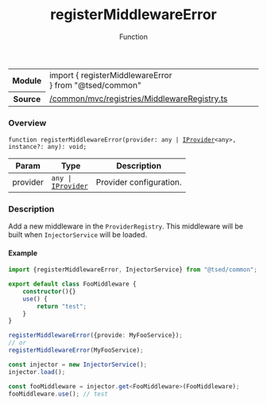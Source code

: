 
<header class="symbol-info-header"><h1 id="registermiddlewareerror">registerMiddlewareError</h1><label class="symbol-info-type-label function">Function</label></header>
<!-- summary -->
<section class="symbol-info"><table class="is-full-width"><tbody><tr><th>Module</th><td><div class="lang-typescript"><span class="token keyword">import</span> { registerMiddlewareError }&nbsp;<span class="token keyword">from</span>&nbsp;<span class="token string">"@tsed/common"</span></div></td></tr><tr><th>Source</th><td><a href="https://github.com/Romakita/ts-express-decorators/blob/v4.21.0/src//common/mvc/registries/MiddlewareRegistry.ts#L0-L0">/common/mvc/registries/MiddlewareRegistry.ts</a></td></tr></tbody></table></section>
<!-- overview -->


### Overview


<pre><code class="typescript-lang ">function <span class="token function">registerMiddlewareError</span><span class="token punctuation">(</span>provider<span class="token punctuation">:</span> <span class="token keyword">any</span> | <a href="#api/common/di/iprovider"><span class="token">IProvider</span></a><<span class="token keyword">any</span>><span class="token punctuation">,</span> instance?<span class="token punctuation">:</span> <span class="token keyword">any</span><span class="token punctuation">)</span><span class="token punctuation">:</span> <span class="token keyword">void</span><span class="token punctuation">;</span></code></pre>


<!-- Parameters -->


Param | Type | Description
---|---|---
 provider|<code>any &#124; <a href="#api/common/di/iprovider"><span class="token">IProvider</span></a><any></code>|Provider configuration.




<!-- Description -->


### Description

Add a new middleware in the `ProviderRegistry`. This middleware will be built when `InjectorService` will be loaded.

#### Example

```typescript
import {registerMiddlewareError, InjectorService} from "@tsed/common";

export default class FooMiddleware {
    constructor(){}
    use() {
        return "test";
    }
}

registerMiddlewareError({provide: MyFooService});
// or
registerMiddlewareError(MyFooService);

const injector = new InjectorService();
injector.load();

const fooMiddleware = injector.get<FooMiddleware>(FooMiddleware);
fooMiddleware.use(); // test
```

<!-- Members -->

